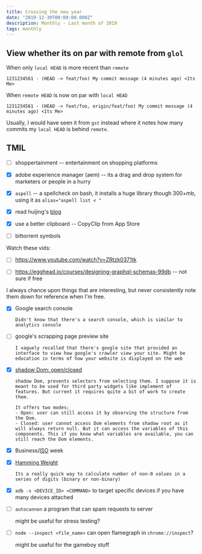 ```yaml
---
title: Crossing the new year
date: "2019-12-30T00:00:00.000Z"
description: Monthly - Last month of 2019
tags: monthly
---
```


## View whether its on par with remote from `glol`

When only `local HEAD` is more recent than `remote`

`1231234561 - (HEAD -> feat/foo) My commit message (4 minutes ago) <Its Me>`

When `remote HEAD` is now on par with `local HEAD`

`1231234561 - (HEAD -> feat/foo, origin/feat/foo) My commit message (4 minutes ago) <Its Me>`

Usually, I would have seen it from `gst` instead where it notes how many commits my `local HEAD` is behind `remote`.


## TMIL

- [ ] shoppertainment -- entertainment on shopping platforms

- [x] adobe experience manager (aem) -- its a drag and drop system for marketers or people in a hurry

- [x] `aspell` -- a spellcheck on bash, it installs a huge library though 300+mb, using it as `alias="aspell list < "`

- [x] read huijing's [blog](https://www.chenhuijing.com/blog/conference-season-2019/)

- [x] use a better clipboard -- CopyClip from App Store

- [ ] bittorrent symbols

Watch these vids:

- [ ] https://www.youtube.com/watch?v=ZRtzk0371tk

- [ ] https://egghead.io/courses/designing-graphql-schemas-99db -- not sure if free

I always chance upon things that are interesting, but never consistently note them down for reference when I'm free.

- [x] Google search console

      Didn't know that there's a search console, which is similar to analytics console

- [ ] google's scrapping page preview site

      I vaguely recalled that there's google site that provided an interface to view how google's crawler view your site. Might be education in terms of how your website is displayed on the web

- [x] [shadow Dom: open/closed](https://blog.revillweb.com/open-vs-closed-shadow-dom-9f3d7427d1af)

      shadow Dom, prevents selectors from selecting them. I suppose it is meant to be used for third party widgets like implement of features. But current it requires quite a bit of work to create them.

      It offers two modes;
      - Open: user can still access it by observing the structure from the Dom.
      - Closed: user cannot access Dom elements from shadow root as it will always return null. But it can access the variables of this components. This if you know what variables are available, you can still reach the Dom elements.

- [x] Business/[ISO](https://en.wikipedia.org/wiki/ISO_week_date) week

- [x] [Hamming Weight](https://en.wikipedia.org/wiki/Hamming_weight)

      Its a really quick way to calculate number of non-0 values in a series of digits (binary or non-binary)

- [x] `adb -s <DEVICE_ID> <COMMAND>` to target specific devices if you have many devices attached

- [ ] `autocannon` a program that can spam requests to server

  might be useful for stress testing?

- [ ] `node --inspect <file_name>` can open flamegraph in `chrome://inspect`?

  might be useful for the gameboy stuff
